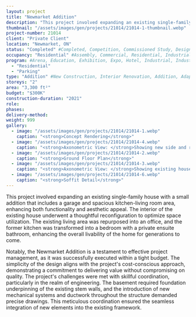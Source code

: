 ```yaml
---
layout: project 
title: "Newmarket Addition"
description: "This project involved expanding an existing single-family house with a small addition that includes a garage and spacious kitchen-living room area, enhancing both functionality and aesthetic appeal. The interior of the existing house underwent a thoughtful reconfiguration to optimize space utilization. The existing living area was repurposed into an office, and the former kitchen was transformed into a bedroom with a private ensuite bathroom, enhancing the overall livability of the home for generations to come."
thumbnail: "/assets/images/gen/projects/21014/21014-1-thumbnail.webp"
project-number: 21014
client: "Private Client"
location: "Newmarket, ON"
status: "Completed" #Completed, Competition, Commissioned Study, Design Development, Construction, Demolished, Study
occupancy: "Residential" #Assembly, Commercial, Residential, Industrial, Institutional   
program: #Arena, Education, Exhibition, Expo, Hotel, Industrial, Industry, Infrastructure, Landscape, Leisure, Library, Masterplan, Mixed Use, Museum/Gallery, Office, Parking, Pavillion, Publicspace, Religion, Research, Residential, Restaurant/Bar, Retail, Scenography, Services, Theatre
  - "Residential" 
  - "Parking"
type: "Addition" #New Construction, Interior Renovation, Addition, Adaptive Reuse
storeys: "2"
area: "3,300 ft²"
budget: "$300K"
construction-duration: "2021"
role: 
phases: 
delivery-method: 
weight: 999
gallery:
  - image: "/assets/images/gen/projects/21014/21014-1.webp"
    caption: "<strong>Concept Rendering</strong>"
  - image: "/assets/images/gen/projects/21014/21014-4.webp"
    caption: "<strong>Axonometric View: </strong>Showing new side and rear additions with flat roof and carport built around existing house."
  - image: "/assets/images/gen/projects/21014/21014-2.webp"
    caption: "<strong>Ground Floor Plan</strong>"
  - image: "/assets/images/gen/projects/21014/21014-3.webp"
    caption: "<strong>Axonometric View: </strong>Showing existing house with hip roof."
  - image: "/assets/images/gen/projects/21014/21014-6.webp"
    caption: "<strong>Soffit Detail</strong>"
---
```

This project involved expanding an existing single-family house with a small addition that includes a garage and spacious kitchen-living room area, enhancing both functionality and aesthetic appeal. The interior of the existing house underwent a thoughtful reconfiguration to optimize space utilization. The existing living area was repurposed into an office, and the former kitchen was transformed into a bedroom with a private ensuite bathroom, enhancing the overall livability of the home for generations to come. 

Notably, the Newmarket Addition is a testament to effective project management, as it was successfully executed within a tight budget. The simplicity of the design aligns with the project's cost-conscious approach, demonstrating a commitment to delivering value without compromising on quality. The project's challenges were met with skillful coordination, particularly in the realm of engineering. The basement required foundation underpinning of the existing stem walls, and the introduction of new mechanical systems and ductwork throughout the structure demanded precise drawings. This meticulous coordination ensured the seamless integration of new elements into the existing framework.